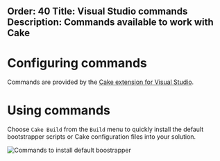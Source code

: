 Order: 40
Title: Visual Studio commands
Description: Commands available to work with Cake
---

# Configuring commands

Commands are provided by the [Cake extension for Visual Studio](https://marketplace.visualstudio.com/items?itemName=vs-publisher-1392591.CakeforVisualStudio).

# Using commands

Choose `Cake Build` from the `Build` menu to quickly install the default bootstrapper scripts or Cake configuration files into your solution.

![Commands to install default boostrapper](/assets/img/cake-for-vs/commands.png)